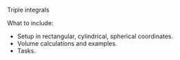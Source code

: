 Triple integrals

What to include:
- Setup in rectangular, cylindrical, spherical coordinates.
- Volume calculations and examples.
- Tasks.
